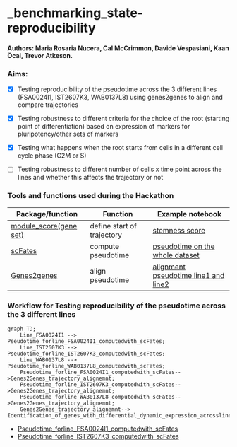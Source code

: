 # _benchmarking_state-reproducibility

#### Authors: Maria Rosaria Nucera, Cal McCrimmon, Davide Vespasiani, Kaan Öcal, Trevor Atkeson.

### Aims:
- [x] Testing reproducibility of the pseudotime across the 3 different lines  (FSA0024I1, IST2607K3, WAB0137L8) using genes2genes to align and compare trajectories
- [x] Testing robustness to different criteria for the choice of the root (starting point of differentiation) based on expression of markers for pluripotency/other sets of markers
- [x] Testing what happens when the root starts from cells in a different cell cycle phase (G2M or S)
- [ ] Testing robustness to different number of cells x time point across the lines and whether this affects the trajectory or not


### Tools and functions used during the Hackathon
| Package/function | Function |   Example notebook |    
| ------------- | ------------- | ------------- |
|  [module_score(gene set)](https://scanpy.readthedocs.io/en/stable/generated/scanpy.tl.score_genes.html) | define start of trajectory | [stemness score](https://github.com/Oz-Single-Cell-2024-Hackathon/_benchmarking_state-reproducibility/blob/main/notebooks/root_choice.ipynb) |
|  [scFates](https://scfates.readthedocs.io/en/latest/) | compute pseudotime | [pseudotime on the whole dataset](https://github.com/Oz-Single-Cell-2024-Hackathon/_benchmarking_state-reproducibility/blob/main/notebooks/Hackathon_data_all.ipynb) |
|  [Genes2genes](https://github.com/Teichlab/Genes2Genes)| align pseudotime | [alignment pseudotime line1 and line2](https://github.com/Oz-Single-Cell-2024-Hackathon/_benchmarking_state-reproducibility/blob/main/notebooks/g2g.ipynb) |

### Workflow for Testing reproducibility of the pseudotime across the 3 different lines
```mermaid
graph TD;
    Line_FSA0024I1 --> Pseudotime_forline_FSA0024I1_computedwith_scFates;
    Line_IST2607K3 --> Pseudotime_forline_IST2607K3_computedwith_scFates;
    Line_WAB0137L8 --> Pseudotime_forline_WAB0137L8_computedwith_scFates;
    Pseudotime_forline_FSA0024I1_computedwith_scFates-->Genes2Genes_trajectory_alignemnt;
    Pseudotime_forline_IST2607K3_computedwith_scFates-->Genes2Genes_trajectory_alignemnt;
    Pseudotime_forline_WAB0137L8_computedwith_scFates-->Genes2Genes_trajectory_alignemnt;
    Genes2Genes_trajectory_alignemnt--> Identification_of_genes_with_differential_dynamic_expression_acrosslines;
```
- [Pseudotime_forline_FSA0024I1_computedwith_scFates](https://github.com/Oz-Single-Cell-2024-Hackathon/_benchmarking_state-reproducibility/blob/main/notebooks/Hackathon2lines.ipynb)
- [Pseudotime_forline_IST2607K3_computedwith_scFates](https://github.com/Oz-Single-Cell-2024-Hackathon/_benchmarking_state-reproducibility/blob/main/notebooks/Hackathon1lines.ipynb)

